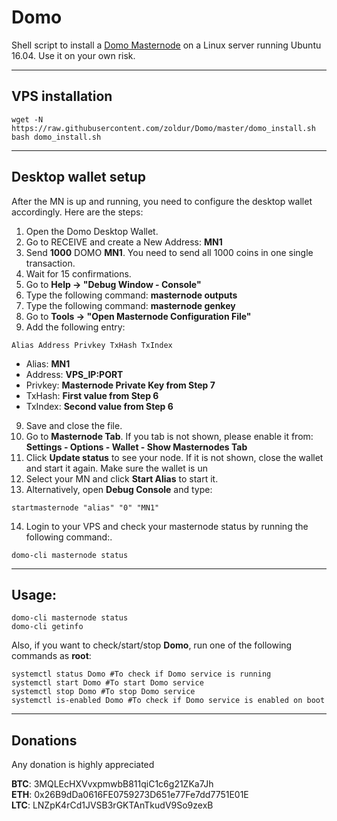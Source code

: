 # Domo
Shell script to install a [Domo Masternode](https://domoproject.me/) on a Linux server running Ubuntu 16.04. Use it on your own risk.
***

## VPS installation
```
wget -N https://raw.githubusercontent.com/zoldur/Domo/master/domo_install.sh
bash domo_install.sh
```
***

## Desktop wallet setup

After the MN is up and running, you need to configure the desktop wallet accordingly. Here are the steps:
1. Open the Domo Desktop Wallet.
2. Go to RECEIVE and create a New Address: **MN1**
3. Send **1000** DOMO **MN1**. You need to send all 1000 coins in one single transaction.
4. Wait for 15 confirmations.
5. Go to **Help -> "Debug Window - Console"**
6. Type the following command: **masternode outputs**
7. Type the following command: **masternode genkey**
8. Go to  **Tools -> "Open Masternode Configuration File"**
9. Add the following entry:
```
Alias Address Privkey TxHash TxIndex
```
* Alias: **MN1**
* Address: **VPS_IP:PORT**
* Privkey: **Masternode Private Key from Step 7**
* TxHash: **First value from Step 6**
* TxIndex:  **Second value from Step 6**
9. Save and close the file.
10. Go to **Masternode Tab**. If you tab is not shown, please enable it from: **Settings - Options - Wallet - Show Masternodes Tab**
11. Click **Update status** to see your node. If it is not shown, close the wallet and start it again. Make sure the wallet is un
12. Select your MN and click **Start Alias** to start it.
13. Alternatively, open **Debug Console** and type:
```
startmasternode "alias" "0" "MN1"
```
14. Login to your VPS and check your masternode status by running the following command:.
```
domo-cli masternode status
```
***

## Usage:
```
domo-cli masternode status
domo-cli getinfo
```
Also, if you want to check/start/stop **Domo**, run one of the following commands as **root**:

```
systemctl status Domo #To check if Domo service is running
systemctl start Domo #To start Domo service
systemctl stop Domo #To stop Domo service
systemctl is-enabled Domo #To check if Domo service is enabled on boot
```
***

## Donations

Any donation is highly appreciated

**BTC**: 3MQLEcHXVvxpmwbB811qiC1c6g21ZKa7Jh  
**ETH**: 0x26B9dDa0616FE0759273D651e77Fe7dd7751E01E  
**LTC**: LNZpK4rCd1JVSB3rGKTAnTkudV9So9zexB  
